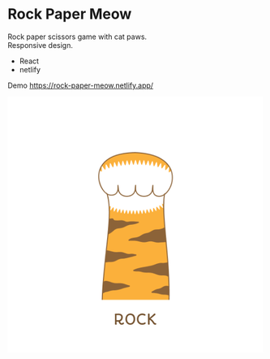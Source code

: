 # Rock Paper Meow

Rock paper scissors game with cat paws.<br>
Responsive design.

- React
- netlify

Demo
https://rock-paper-meow.netlify.app/

![app](/src/assets/rock.png)
